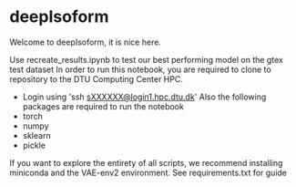 # deepIsoform
Welcome to deepIsoform, it is nice here.

Use recreate_results.ipynb to test our best performing model on the gtex test dataset
In order to run this notebook, you are required to clone to repository to the DTU Computing Center HPC.
* Login using 'ssh sXXXXXX@login1.hpc.dtu.dk'
Also the following packages are required to run the notebook
* torch
* numpy
* sklearn
* pickle


If you want to explore the entirety of all scripts, we recommend installing miniconda and the VAE-env2 environment. See requirements.txt for guide